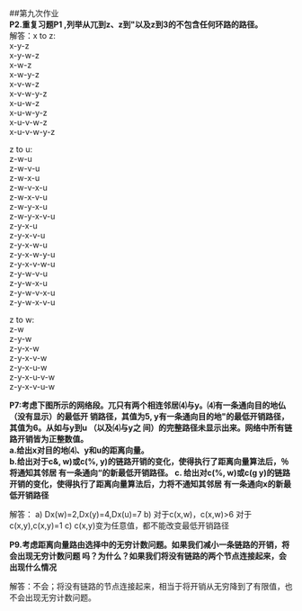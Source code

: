 ##第九次作业  
**P2.重复习题P1 ,列举从兀到z、z到"以及z到3的不包含任何环路的路径。**  
解答：x to z:  
x-y-z  
x-y-w-z  
x-w-z  
x-w-y-z  
x-v-w-z  
x-v-w-y-z  
x-u-w-z  
x-u-w-y-z  
x-u-v-w-z  
x-u-v-w-y-z  

z to u:  
z-w-u  
z-w-v-u  
z-w-x-u  
z-w-v-x-u  
z-w-x-v-u  
z-w-y-x-u  
z-w-y-x-v-u  
z-y-x-u  
z-y-x-v-u  
z-y-x-w-u  
z-y-x-w-y-u  
z-y-x-v-w-u  
z-y-w-v-u  
z-y-w-x-u  
z-y-w-v-x-u  
z-y-w-x-v-u  

z to w:  
z-w  
z-y-w  
z-y-x-w  
z-y-x-v-w  
z-y-x-u-w  
z-y-x-u-v-w  
z-y-x-v-u-w

**P7:考虑下图所示的网络段。兀只有两个相连邻居⑷与y。⑷有一条通向目的地仏（没有显示）的最低开 销路径，其值为5, y有一条通向目的地"的最低开销路径，其值为6。从如与y到u （以及⑷与y之 间）的完整路径未显示出来。网络中所有链路开销皆为正整数值。  
a.给出x对目的地⑷、y和u的距离向量。  
b.给出对于c&, w)或c(%, y)的链路开销的变化，使得执行了距离向量算法后，％将通知其邻居 有一条通向“的新最低开销路径。 c. 给出对c(%, w)或c(g y)的链路开销的变化，使得执行了距离向量算法后，力将不通知其邻居 有一条通向x的新最低开销路径**  

解答： a) Dx(w)=2,Dx(y)=4,Dx(u)=7 
b) 对于c(x,w)，c(x,w)>6
对于c(x,y),c(x,y)=1
c) c(x,y)变为任意值，都不能改变最低开销路径

**P9.考虑距离向量路由选择中的无穷计数问题。如果我们减小一条链路的开销，将会出现无穷计数问题 吗？为什么？如果我们将没有链路的两个节点连接起来，会出现什么情况**  

解答：不会；将没有链路的节点连接起来，相当于将开销从无穷降到了有限值，也不会出现无穷计数问题。
